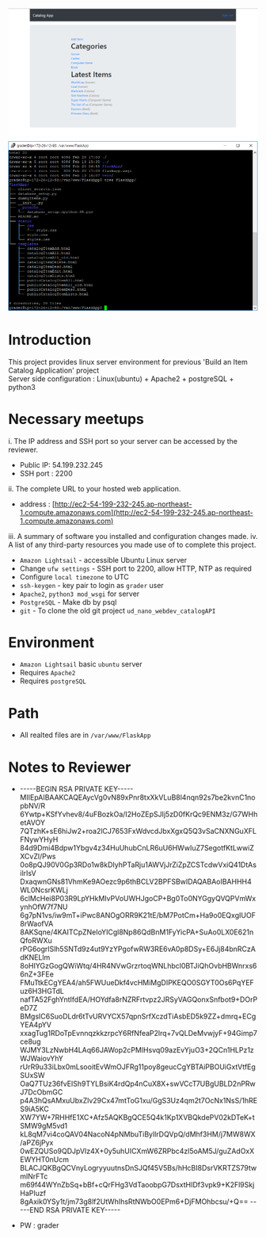 ![Alt text](screenshots/success1.PNG?raw=true "category_client View")
![Alt text](screenshots/Server.PNG?raw=true "category_server View")

# Introduction

This project provides linux server environment for previous 'Build an Item Catalog Application' project <br />
Server side configuration : Linux(ubuntu) + Apache2 + postgreSQL + python3

# Necessary meetups

i. The IP address and SSH port so your server can be accessed by the reviewer.
 * Public IP: 54.199.232.245
 * SSH port : 2200

ii. The complete URL to your hosted web application.
 * address : [http://ec2-54-199-232-245.ap-northeast-1.compute.amazonaws.com](http://ec2-54-199-232-245.ap-northeast-1.compute.amazonaws.com)
 
iii. A summary of software you installed and configuration changes made.
iv. A list of any third-party resources you made use of to complete this project.
 * `Amazon Lightsail` - accessible Ubuntu Linux server
 * Change `ufw settings` - SSH port to 2200, allow HTTP, NTP as required
 * Configure `local timezone` to UTC
 * `ssh-keygen` - key pair to login as `grader` user
 * `Apache2`, `python3 mod_wsgi` for server
 * `PostgreSQL` - Make db by psql
 * `git` - To clone the old git project `ud_nano_webdev_catalogAPI`

# Environment

* `Amazon Lightsail` basic `ubuntu` server
* Requires `Apache2`
* Requires `postgreSQL`

# Path

* All realted files are in `/var/www/FlaskApp`

# Notes to Reviewer

* -----BEGIN RSA PRIVATE KEY-----
MIIEpAIBAAKCAQEAycVg0vN89xPnr8txXkVLuB8l4nqn92s7be2kvnC1nopbNV/R
6Ywtp+KSfYvhev8/4uFBozkOa/I2HoZEpSJIj5zD0fKrQc9ENM3z/G7WHhetAVOY
7QTzhK+sE6hiJw2+roa2lCJ7653FxWdvcdJbxXgxQ5Q3vSaCNXNGuXFLFNywYHyH
84d9Dmi4Bdpw1Ybgv4z34HuUhubCnLR6uU6HWwIuZ7SegotfKtLwwiZXCvZl/Pws
0o8pQJ90V0Gp3RDo1w8kDIyhPTaRju1AWVjJrZiZpZCSTcdwVxiQ41DtAsilrIsV
DxaqwnGNs81VhmKe9AOezc9p6thBCLV2BPFSBwIDAQABAoIBAHHH4WL0NcsrKWLj
6clMcHei8P03R9LpYHkMIvPVoUWHJgoCP+Bg0To0NYGgyQVQPVmWxynhOfW7f7NU
6g7pN1vs/iw9mT+iPwc8ANOgORR9K21tE/bM7PotCm+Ha9o0EQxgIUOF8rWaofVA
8AKSqne/4KAITCpZNeIoYICgl8Np86QdBnM1FyYicPA+SuAo0LX0E621nQfoRWXu
rPG6ogrlSlh5SNTd9z4ut9YzYPgofwRW3RE6vA0p8DSy+E6Jj84bnRCzAdKNELlm
8oHIYGzGogQWiWtq/4HR4NVwGrzrtoqWNLhbcl0BTJiQhOvbHBWnrxs66nZ+3FEe
FMuTtkECgYEA4/ah5FWUueDkf4vcHMiMgDIPKEQO0SGYT0Os6PqYEFuz6H3HGTdL
nafTA52FghYntIfdEA/HOYdfa8rNZRFrtvpz2JRSyVAGQonxSnfbot9+DOrPeD7Z
BMgsIC6SuoDLdr6tTvURVYCX57qpnSrfXczdTiAsbED5k9ZZ+dmrq+ECgYEA4pYV
xxagTug1RDoTpEvnnqzkkzrpcY6RfNfeaP2lrq+7vQLDeMvwjyF+94Gimp7ce8ug
WJMY3LzNwbH4LAq66JAWop2cPMlHsvq09azEvYjuO3+2QCn1HLPz1zWJWaiovYhY
rUrR9u33iLbx0mLsooitEvWmOJFRg11poy8geucCgYBTAiPBOUiGxtVtfEgSUxSW
OaQ7TUz36fvEISh9TYLBsiK4rdQp4nCuX8X+swVCcT7UBgUBLD2nPRwJ7DcObmGC
p4A3hQsAMxuUbxZlv29Cx47mtToG1xu/GgS3Uz4qm2t7OcNx1NsS/1hRES9iA5KC
XW7YW+7RHHfE1XC+Afz5AQKBgQCE5Q4k1Kp1XVBQkdePV02kDTeK+tSMW9gM5vd1
kL8qM7vi4coQAV04NacoN4pNMbuTiByllrDQVpQ/dMhf3HM/j7MW8WX/aPZ6jPyx
0wEZQUSo9QDJpVIz4X+0y5uhUICXmW6ZRPbc4zl5oAM5J/guZAdOxXEWYHT0nUcm
BLACJQKBgQCVnyLogryyuutnsDnSJQf45V5Bs/hHcBI8DsrVKRTZS79twmlNrFTc
m69f44WYnZbSq+bBf+cQrFHg3VdTaoobpG7DsxtHIDf3vpk9+K2Fl9SkjHaPIuzf
8gAxik0YSy1t/jm73g8lf2UtWhIhsRtNWbO0EPm6+DjFMOhbcsu/+Q==
-----END RSA PRIVATE KEY-----


* PW : grader
